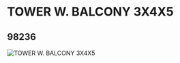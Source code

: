 # TOWER W.  BALCONY 3X4X5
## 98236
![TOWER W.  BALCONY 3X4X5](https://lc-www-live-s.legocdn.com/media/bricks/5/2/4648875.jpg)